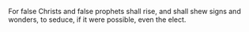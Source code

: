 For false Christs and false prophets shall rise, and shall shew signs and wonders, to seduce, if it were possible, even the elect.
